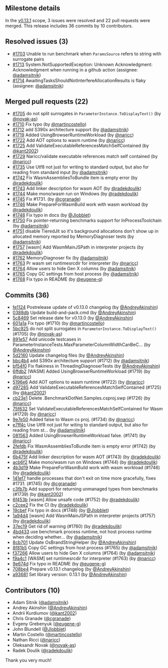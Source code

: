 ## Milestone details

In the [v0.13.1](https://github.com/dotnet/BenchmarkDotNet/issues?q=milestone:v0.13.1) scope, 
3 issues were resolved and 22 pull requests were merged.
This release includes 36 commits by 10 contributors.

## Resolved issues (3)

* [#1703](https://github.com/dotnet/BenchmarkDotNet/issues/1703) Unable to run benchmark when `ParamsSource` refers to string with surrogate pairs
* [#1713](https://github.com/dotnet/BenchmarkDotNet/issues/1713) System.NotSupportedException: Unknown Acknowledgment: ﻿Acknowledgment when running in a github action (assignee: [@adamsitnik](https://github.com/adamsitnik))
* [#1714](https://github.com/dotnet/BenchmarkDotNet/issues/1714) AwaitingTasksShouldNotInterfereAllocationResults is flaky (assignee: [@adamsitnik](https://github.com/adamsitnik))

## Merged pull requests (22)

* [#1705](https://github.com/dotnet/BenchmarkDotNet/pull/1705) do not split surrogates in `ParameterInstance.ToDisplayText()` (by [@novak-as](https://github.com/novak-as))
* [#1710](https://github.com/dotnet/BenchmarkDotNet/pull/1710) Fix typo (by [@martincostello](https://github.com/martincostello))
* [#1712](https://github.com/dotnet/BenchmarkDotNet/pull/1712) add S390x architecture support (by [@adamsitnik](https://github.com/adamsitnik))
* [#1719](https://github.com/dotnet/BenchmarkDotNet/pull/1719) Added UsingBrowserRuntimeWorkload (by [@naricc](https://github.com/naricc))
* [#1722](https://github.com/dotnet/BenchmarkDotNet/pull/1722) Add AOT options to wasm runtime (by [@naricc](https://github.com/naricc))
* [#1725](https://github.com/dotnet/BenchmarkDotNet/pull/1725) Add ValidateExecutableReferencesMatchSelfContained (by [@kant2002](https://github.com/kant2002))
* [#1729](https://github.com/dotnet/BenchmarkDotNet/pull/1729) Naricc/validate executable references match self contained (by [@naricc](https://github.com/naricc))
* [#1735](https://github.com/dotnet/BenchmarkDotNet/pull/1735) Use Utf8 not just for writing to standard output, but also for reading from standard input (by [@adamsitnik](https://github.com/adamsitnik))
* [#1742](https://github.com/dotnet/BenchmarkDotNet/pull/1742) Fix WasmAssembliesToBundle item is empty error (by [@radekdoulik](https://github.com/radekdoulik))
* [#1743](https://github.com/dotnet/BenchmarkDotNet/pull/1743) Add linker description for wasm AOT (by [@radekdoulik](https://github.com/radekdoulik))
* [#1744](https://github.com/dotnet/BenchmarkDotNet/pull/1744) Make mono/wasm run on Windows (by [@radekdoulik](https://github.com/radekdoulik))
* [#1745](https://github.com/dotnet/BenchmarkDotNet/pull/1745) Fix #1731. (by [@cgranade](https://github.com/cgranade))
* [#1746](https://github.com/dotnet/BenchmarkDotNet/pull/1746) Make PrepareForWasmBuild work with wasm workload (by [@radekdoulik](https://github.com/radekdoulik))
* [#1748](https://github.com/dotnet/BenchmarkDotNet/pull/1748) Fix typo in docs (by [@Jlobblet](https://github.com/Jlobblet))
* [#1750](https://github.com/dotnet/BenchmarkDotNet/pull/1750) Fix pointer-returning benchmarks support for InProcessToolchain (by [@adamsitnik](https://github.com/adamsitnik))
* [#1751](https://github.com/dotnet/BenchmarkDotNet/pull/1751) disable TieredJit so it's background allocations don't show up in allocated memory reported by MemoryDiagnoser tests (by [@adamsitnik](https://github.com/adamsitnik))
* [#1757](https://github.com/dotnet/BenchmarkDotNet/pull/1757) [wasm] Add WasmMainJSPath in interpreter projects (by [@radekdoulik](https://github.com/radekdoulik))
* [#1762](https://github.com/dotnet/BenchmarkDotNet/pull/1762) MemoryDiagnoser fix (by [@adamsitnik](https://github.com/adamsitnik))
* [#1763](https://github.com/dotnet/BenchmarkDotNet/pull/1763) Pr wasm set runtimesrcdir for interpreter (by [@naricc](https://github.com/naricc))
* [#1764](https://github.com/dotnet/BenchmarkDotNet/pull/1764) Allow users to hide Gen X columns (by [@adamsitnik](https://github.com/adamsitnik))
* [#1765](https://github.com/dotnet/BenchmarkDotNet/pull/1765) Copy GC settings from host process (by [@adamsitnik](https://github.com/adamsitnik))
* [#1768](https://github.com/dotnet/BenchmarkDotNet/pull/1768) Fix typo in README (by [@eugene-g](https://github.com/eugene-g))

## Commits (36)

* [fe1124](https://github.com/dotnet/BenchmarkDotNet/commit/fe1124661c3a2c45f3234c251872b9982e2a3890) Postrelease update of v0.13.0 changelog (by [@AndreyAkinshin](https://github.com/AndreyAkinshin))
* [0388db](https://github.com/dotnet/BenchmarkDotNet/commit/0388db29ec89d2ac2402007d7b286a9fc0d616e1) Update build-and-pack.cmd (by [@AndreyAkinshin](https://github.com/AndreyAkinshin))
* [5c8469](https://github.com/dotnet/BenchmarkDotNet/commit/5c8469124736ee15cf2f94c8b5b670e95e052ce1) Set release date for v0.13.0 (by [@AndreyAkinshin](https://github.com/AndreyAkinshin))
* [601a1a](https://github.com/dotnet/BenchmarkDotNet/commit/601a1aee05972ead40781fc389a7e6870964f821) Fix typo (#1710) (by [@martincostello](https://github.com/martincostello))
* [5bc925](https://github.com/dotnet/BenchmarkDotNet/commit/5bc92530ecb7a7cab04dd0dd37a42f3e97232ad6) do not split surrogates in `ParameterInstance.ToDisplayText()` (#1705) (by [@novak-as](https://github.com/novak-as))
* [891e57](https://github.com/dotnet/BenchmarkDotNet/commit/891e5700f72a4615f063e3f87790724a0c1b519f) Add unicode testcases in ParameterInstanceTests.MaxParameterColumnWidthCanBeC... (by [@AndreyAkinshin](https://github.com/AndreyAkinshin))
* [5d2160](https://github.com/dotnet/BenchmarkDotNet/commit/5d2160d5d5deee6a3b70d7cfd99d81354b1f8fba) Update changelog files (by [@AndreyAkinshin](https://github.com/AndreyAkinshin))
* [bbc4b4](https://github.com/dotnet/BenchmarkDotNet/commit/bbc4b45c5d85b4b75cf445c635f030077c0485dd) add S390x architecture support (#1712) (by [@adamsitnik](https://github.com/adamsitnik))
* [bf54f0](https://github.com/dotnet/BenchmarkDotNet/commit/bf54f01be4569fbac4a8217bb26dd9ff05b5b90c) Fix flakiness in ThreadingDiagnoserTests (by [@AndreyAkinshin](https://github.com/AndreyAkinshin))
* [6ffdb2](https://github.com/dotnet/BenchmarkDotNet/commit/6ffdb24c4e7b6dd3011f3f113e384a587e07b8e1) [WASM] Added UsingBrowserRuntimeWorkload (#1719) (by [@naricc](https://github.com/naricc))
* [5196e6](https://github.com/dotnet/BenchmarkDotNet/commit/5196e6f5854c45b3e62a8c9a0a68e92491e70d57) Add AOT options to wasm runtime (#1722) (by [@naricc](https://github.com/naricc))
* [d97285](https://github.com/dotnet/BenchmarkDotNet/commit/d97285236327de3cdc74f87fa6eb896b4a643630) Add ValidateExecutableReferencesMatchSelfContained (#1725) (by [@kant2002](https://github.com/kant2002))
* [cb23e1](https://github.com/dotnet/BenchmarkDotNet/commit/cb23e125ce436171be7fc91850dcec166c2b9b67) Delete .BenchmarkDotNet.Samples.csproj.swp (#1726) (by [@naricc](https://github.com/naricc))
* [75f632](https://github.com/dotnet/BenchmarkDotNet/commit/75f63272def862bb223a3e3e040760a71d8994d1) Set ValidateExecutableReferencesMatchSelfContained for Wasm (#1729) (by [@naricc](https://github.com/naricc))
* [9e7e50](https://github.com/dotnet/BenchmarkDotNet/commit/9e7e50728154e24c79fe392074f127c31611eae1) Added <WasmNativeWorkload>false</WasmNativeWorkload> to Wasm cs proj. (#1734) (by [@naricc](https://github.com/naricc))
* [e7ff4c](https://github.com/dotnet/BenchmarkDotNet/commit/e7ff4cefcc8d429205a21a76045e82688ee063c5) Use Utf8 not just for witing to standard output, but also for reading from st... (by [@adamsitnik](https://github.com/adamsitnik))
* [081563](https://github.com/dotnet/BenchmarkDotNet/commit/081563ad4fbc87409289dd1d039f64dbca49c009) Added UsingBrowserRuntimeWorkload false. (#1741) (by [@naricc](https://github.com/naricc))
* [2fefdb](https://github.com/dotnet/BenchmarkDotNet/commit/2fefdb335c6beb20fdc3463a34fe83d52ac5d619) Fix WasmAssembliesToBundle item is empty error (#1742) (by [@radekdoulik](https://github.com/radekdoulik))
* [6b475f](https://github.com/dotnet/BenchmarkDotNet/commit/6b475f651df7f282fc6ec103fcd1355cc8789c4c) Add linker description for wasm AOT (#1743) (by [@radekdoulik](https://github.com/radekdoulik))
* [acb6f2](https://github.com/dotnet/BenchmarkDotNet/commit/acb6f20d43e9ab3b3c91cb360b8202fd199e4193) Make mono/wasm run on Windows (#1744) (by [@radekdoulik](https://github.com/radekdoulik))
* [4b3d19](https://github.com/dotnet/BenchmarkDotNet/commit/4b3d197a49fa2129b14c944b6ee52e6d931f79f5) Make PrepareForWasmBuild work with wasm workload (#1746) (by [@radekdoulik](https://github.com/radekdoulik))
* [141ef7](https://github.com/dotnet/BenchmarkDotNet/commit/141ef7421496b68ded18710869509ca9c76414ec) handle processes that don't exit on time more gracefully, fixes #1731. (#1745) (by [@cgranade](https://github.com/cgranade))
* [c3fb7b](https://github.com/dotnet/BenchmarkDotNet/commit/c3fb7b9724a62048d27ef5bcaec616117d68b934) Add support for returning unmanaged types from benchmarks (#1739) (by [@kant2002](https://github.com/kant2002))
* [6f453b](https://github.com/dotnet/BenchmarkDotNet/commit/6f453baafa4ef800e0377ebc463ffa82b2f76368) [wasm] Allow unsafe code (#1752) (by [@radekdoulik](https://github.com/radekdoulik))
* [c2cee2](https://github.com/dotnet/BenchmarkDotNet/commit/c2cee254b3a9aec3a6b73bc7fd21b7f2f70ca2ec) Fix the CI (by [@radekdoulik](https://github.com/radekdoulik))
* [19cbef](https://github.com/dotnet/BenchmarkDotNet/commit/19cbef28cba94cd4a7da6266b839d4d3fe2f14db) Fix typo in docs (#1748) (by [@Jlobblet](https://github.com/Jlobblet))
* [1a94d4](https://github.com/dotnet/BenchmarkDotNet/commit/1a94d4dfa65f975f49d1bc92ced5c7a45bb994d4) [wasm] Add WasmMainJSPath in interpreter projects (#1757) (by [@radekdoulik](https://github.com/radekdoulik))
* [37ec19](https://github.com/dotnet/BenchmarkDotNet/commit/37ec19f6dba9ccee6a8f776aa3020ca189944f0c) Get rid of warning (#1760) (by [@radekdoulik](https://github.com/radekdoulik))
* [4bd433](https://github.com/dotnet/BenchmarkDotNet/commit/4bd433d85fff4fb6ba8c4f8df3e685ad669e2519) use benchmark process runtime, not host process runtime when deciding whether... (by [@adamsitnik](https://github.com/adamsitnik))
* [8cb701](https://github.com/dotnet/BenchmarkDotNet/commit/8cb701cc79288b34de438435736acf8e74dc9735) Update OsBrandStringHelper (by [@AndreyAkinshin](https://github.com/AndreyAkinshin))
* [8f81b5](https://github.com/dotnet/BenchmarkDotNet/commit/8f81b5b1be90e2b5425f9571b3c3640acdfaac21) Copy GC settings from host process (#1765) (by [@adamsitnik](https://github.com/adamsitnik))
* [f37266](https://github.com/dotnet/BenchmarkDotNet/commit/f372668e028161d0d1bf675811a6168967175034) Allow users to hide Gen X columns (#1764) (by [@adamsitnik](https://github.com/adamsitnik))
* [f9a4c1](https://github.com/dotnet/BenchmarkDotNet/commit/f9a4c194b77aa7133168f240b404da58c47d5255) [WASM] set runtimesrcdir for interpreter (#1763) (by [@naricc](https://github.com/naricc))
* [9e674d](https://github.com/dotnet/BenchmarkDotNet/commit/9e674d49feeb4647c8acc81334188e7c4587a5e9) Fix typo in README (by [@eugene-g](https://github.com/eugene-g))
* [708be4](https://github.com/dotnet/BenchmarkDotNet/commit/708be495530a968ed767a20f4623f54231d1ab9b) Prepare v0.13.1 changelog (by [@AndreyAkinshin](https://github.com/AndreyAkinshin))
* [a93681](https://github.com/dotnet/BenchmarkDotNet/commit/a936815f2a58d9b728cfc5fe620bba17481c180c) Set library version: 0.13.1 (by [@AndreyAkinshin](https://github.com/AndreyAkinshin))

## Contributors (10)

* Adam Sitnik ([@adamsitnik](https://github.com/adamsitnik))
* Andrey Akinshin ([@AndreyAkinshin](https://github.com/AndreyAkinshin))
* Andrii Kurdiumov ([@kant2002](https://github.com/kant2002))
* Chris Granade ([@cgranade](https://github.com/cgranade))
* Evgeny Grebenyuk ([@eugene-g](https://github.com/eugene-g))
* John Blundell ([@Jlobblet](https://github.com/Jlobblet))
* Martin Costello ([@martincostello](https://github.com/martincostello))
* Nathan Ricci ([@naricc](https://github.com/naricc))
* Oleksandr Novak ([@novak-as](https://github.com/novak-as))
* Radek Doulik ([@radekdoulik](https://github.com/radekdoulik))

Thank you very much!

